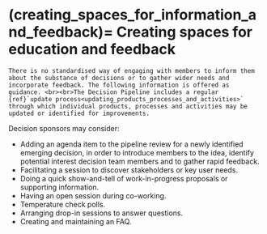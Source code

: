 (creating_spaces_for_information_and_feedback)=
Creating spaces for education and feedback
==========================================

``` {warning}
There is no standardised way of engaging with members to inform them about the substance of decisions or to gather wider needs and incorporate feedback. The following information is offered as guidance. <br><br>The Decision Pipeline includes a regular {ref}`update process<updating_products_processes_and_activities>` through which individual products, processes and activities may be updated or identified for improvements.
```

Decision sponsors may consider:

- Adding an agenda item to the pipeline review for a newly identified emerging decision, in order to introduce members to the idea, identify potential interest decision team members and to gather rapid feedback.
- Facilitating a session to discover stakeholders or key user needs.
- Doing a quick show-and-tell of work-in-progress proposals or supporting information.
- Having an open session during co-working.
- Temperature check polls.
- Arranging drop-in sessions to answer questions.
- Creating and maintaining an FAQ.
